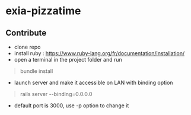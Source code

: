 # exia-pizzatime


## Contribute

- clone repo
- install ruby : https://www.ruby-lang.org/fr/documentation/installation/
- open a terminal in the project folder and run
> bundle install
- launch server and make it accessible on LAN with binding option
> rails server --binding=0.0.0.0
- default port is 3000, use -p option to change it

